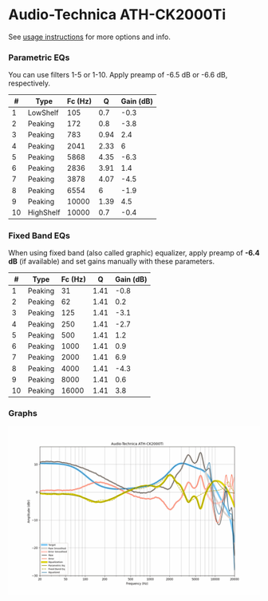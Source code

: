 # Audio-Technica ATH-CK2000Ti
See [usage instructions](https://github.com/jaakkopasanen/AutoEq#usage) for more options and info.

### Parametric EQs
You can use filters 1-5 or 1-10. Apply preamp of -6.5 dB or -6.6 dB, respectively.

|   # | Type      |   Fc (Hz) |    Q |   Gain (dB) |
|-----|-----------|-----------|------|-------------|
|   1 | LowShelf  |       105 | 0.7  |        -0.3 |
|   2 | Peaking   |       172 | 0.8  |        -3.8 |
|   3 | Peaking   |       783 | 0.94 |         2.4 |
|   4 | Peaking   |      2041 | 2.33 |         6   |
|   5 | Peaking   |      5868 | 4.35 |        -6.3 |
|   6 | Peaking   |      2836 | 3.91 |         1.4 |
|   7 | Peaking   |      3878 | 4.07 |        -4.5 |
|   8 | Peaking   |      6554 | 6    |        -1.9 |
|   9 | Peaking   |     10000 | 1.39 |         4.5 |
|  10 | HighShelf |     10000 | 0.7  |        -0.4 |

### Fixed Band EQs
When using fixed band (also called graphic) equalizer, apply preamp of **-6.4 dB** (if available) and set gains manually with these parameters.

|   # | Type    |   Fc (Hz) |    Q |   Gain (dB) |
|-----|---------|-----------|------|-------------|
|   1 | Peaking |        31 | 1.41 |        -0.8 |
|   2 | Peaking |        62 | 1.41 |         0.2 |
|   3 | Peaking |       125 | 1.41 |        -3.1 |
|   4 | Peaking |       250 | 1.41 |        -2.7 |
|   5 | Peaking |       500 | 1.41 |         1.2 |
|   6 | Peaking |      1000 | 1.41 |         0.9 |
|   7 | Peaking |      2000 | 1.41 |         6.9 |
|   8 | Peaking |      4000 | 1.41 |        -4.3 |
|   9 | Peaking |      8000 | 1.41 |         0.6 |
|  10 | Peaking |     16000 | 1.41 |         3.8 |

### Graphs
![](./Audio-Technica%20ATH-CK2000Ti.png)
